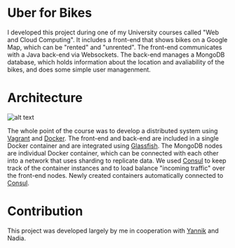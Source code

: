 # Uber for Bikes
I developed this project during one of my University courses called "Web and Cloud Computing". 
It includes a front-end that shows bikes on a Google Map, which can be "rented" and "unrented". 
The front-end communicates with a Java back-end via Websockets. The back-end manages a MongoDB database,
which holds information about the location and avaliability of the bikes, and does some simple user managenment.

# Architecture
![alt text](https://cloud.githubusercontent.com/assets/10426523/23740430/cadd9f18-04a3-11e7-813d-a91b15d7a164.png?raw=true "Uber for Bikes Architecture")

The whole point of the course was to develop a distributed system using [Vagrant](https://www.vagrantup.com/) and [Docker](https://www.docker.com/). The front-end and back-end are included in a single Docker container and are integrated using [Glassfish](https://glassfish.java.net/). The MongoDB nodes are individual Docker container, which can be connected with each other into a network that uses sharding to replicate data. We used [Consul](https://www.consul.io/) to keep track of the container instances and to load balance "incoming traffic" over the front-end nodes. Newly created containers automatically connected to [Consul](https://www.consul.io/). 

# Contribution
This project was developed largely by me in cooperation with [Yannik](https://github.com/yyannikb) and Nadia.
